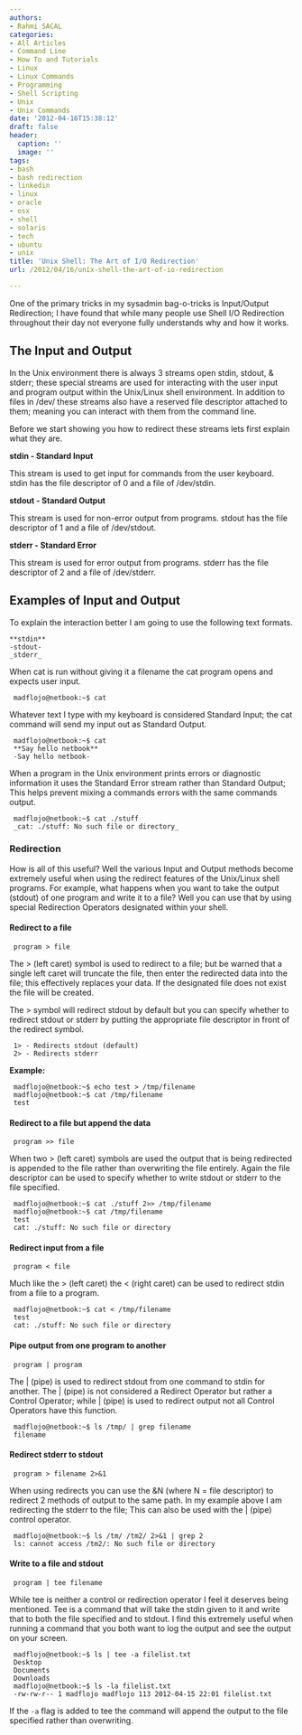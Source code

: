 ```yaml
---
authors:
- Rahmi SACAL
categories:
- All Articles
- Command Line
- How To and Tutorials
- Linux
- Linux Commands
- Programming
- Shell Scripting
- Unix
- Unix Commands
date: '2012-04-16T15:38:12'
draft: false
header:
  caption: ''
  image: ''
tags:
- bash
- bash redirection
- linkedin
- linux
- oracle
- osx
- shell
- solaris
- tech
- ubuntu
- unix
title: 'Unix Shell: The Art of I/O Redirection'
url: /2012/04/16/unix-shell-the-art-of-io-redirection

---
```


One of the primary tricks in my sysadmin bag-o-tricks is Input/Output Redirection; I have found that while many people use Shell I/O Redirection throughout their day not everyone fully understands why and how it works.

## The Input and Output

In the Unix environment there is always 3 streams open stdin, stdout, & stderr; these special streams are used for interacting with the user input and program output within the Unix/Linux shell environment. In addition to files in /dev/ these streams also have a reserved file descriptor attached to them; meaning you can interact with them from the command line.

Before we start showing you how to redirect these streams lets first explain what they are.

**stdin - Standard Input**

This stream is used to get input for commands from the user keyboard.
stdin has the file descriptor of 0 and a file of /dev/stdin.

**stdout - Standard Output**

This stream is used for non-error output from programs.
stdout has the file descriptor of 1 and a file of /dev/stdout.

**stderr - Standard Error**

This stream is used for error output from programs.
stderr has the file descriptor of 2 and a file of /dev/stderr.

## Examples of Input and Output

To explain the interaction better I am going to use the following text formats.

    **stdin**
    -stdout-
    _stderr_

When cat is run without giving it a filename the cat program opens and expects user input.

     madflojo@netbook:~$ cat

Whatever text I type with my keyboard is considered Standard Input; the cat command will send my input out as Standard Output.
     
     madflojo@netbook:~$ cat
     **Say hello netbook**
     -Say hello netbook-

When a program in the Unix environment prints errors or diagnostic information it uses the Standard Error stream rather than Standard Output; This helps prevent mixing a commands errors with the same commands output.
     
     madflojo@netbook:~$ cat ./stuff
     _cat: ./stuff: No such file or directory_

### Redirection

How is all of this useful? Well the various Input and Output methods become extremely useful when using the redirect features of the Unix/Linux shell programs. For example, what happens when you want to take the output (stdout) of one program and write it to a file? Well you can use that by using special Redirection Operators designated within your shell.

#### Redirect to a file
     
     program > file

The > (left caret) symbol is used to redirect to a file; but be warned that a single left caret will truncate the file, then enter the redirected data into the file; this effectively replaces your data. If the designated file does not exist the file will be created.

The > symbol will redirect stdout by default but you can specify whether to redirect stdout or stderr by putting the appropriate file descriptor in front of the redirect symbol.
     
     1> - Redirects stdout (default)
     2> - Redirects stderr
     
**Example:**

     madflojo@netbook:~$ echo test > /tmp/filename
     madflojo@netbook:~$ cat /tmp/filename
     test

#### Redirect to a file but append the data
     
     program >> file

When two > (left caret) symbols are used the output that is being redirected is appended to the file rather than overwriting the file entirely. Again the file descriptor can be used to specify whether to write stdout or stderr to the file specified.
     
     madflojo@netbook:~$ cat ./stuff 2>> /tmp/filename
     madflojo@netbook:~$ cat /tmp/filename
     test
     cat: ./stuff: No such file or directory

#### Redirect input from a file
     
     program < file

Much like the > (left caret) the < (right caret) can be used to redirect stdin from a file to a program.
     
     madflojo@netbook:~$ cat < /tmp/filename
     test 
     cat: ./stuff: No such file or directory

#### Pipe output from one program to another
     
     program | program

The | (pipe) is used to redirect stdout from one command to stdin for another. The | (pipe) is not considered a Redirect Operator but rather a Control Operator; while | (pipe) is used to redirect output not all Control Operators have this function.
     
     madflojo@netbook:~$ ls /tmp/ | grep filename
     filename

#### Redirect stderr to stdout
     
     program > filename 2>&1

When using redirects you can use the &N (where N = file descriptor) to redirect 2 methods of output to the same path. In my example above I am redirecting the stderr to the file; This can also be used with the | (pipe) control operator.
     
     madflojo@netbook:~$ ls /tm/ /tm2/ 2>&1 | grep 2
     ls: cannot access /tm2/: No such file or directory

#### Write to a file and stdout
     
     program | tee filename

While tee is neither a control or redirection operator I feel it deserves being mentioned. Tee is a command that will take the stdin given to it and write that to both the file specified and to stdout. I find this extremely useful when running a command that you both want to log the output and see the output on your screen.
     
     madflojo@netbook:~$ ls | tee -a filelist.txt
     Desktop
     Documents
     Downloads
     madflojo@netbook:~$ ls -la filelist.txt
     -rw-rw-r-- 1 madflojo madflojo 113 2012-04-15 22:01 filelist.txt

If the `-a` flag is added to tee the command will append the output to the file specified rather than overwriting.
